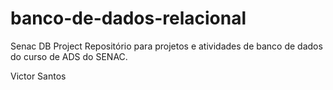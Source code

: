 # banco-de-dados-relacional
Senac DB Project
Repositório para projetos e atividades de banco de dados do curso de ADS do SENAC.


Victor Santos
